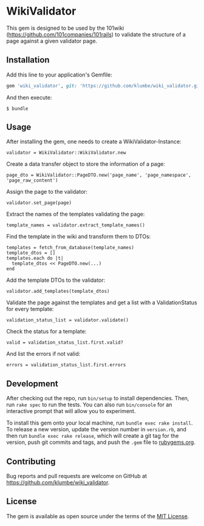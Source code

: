 # WikiValidator

This gem is designed to be used by the 101wiki (https://github.com/101companies/101rails) to validate the structure of a page against a given validator page.

## Installation

Add this line to your application's Gemfile:

```ruby
gem 'wiki_validator', git: 'https://github.com/klumbe/wiki_validator.git'
```

And then execute:

    $ bundle

## Usage

After installing the gem, one needs to create a WikiValidator-Instance:

    validator = WikiValidator::WikiValidator.new

Create a data transfer object to store the information of a page:

    page_dto = WikiValidator::PageDTO.new('page_name', 'page_namespace', 'page_raw_content')

Assign the page to the validator:

    validator.set_page(page)

Extract the names of the templates validating the page:

    template_names = validator.extract_template_names()

Find the template in the wiki and transform them to DTOs:

    templates = fetch_from_database(template_names)
    template_dtos = []
    templates.each do |t|
      template_dtos << PageDTO.new(...)
    end

Add the template DTOs to the validator:

    validator.add_templates(template_dtos)

Validate the page against the templates and get a list with a ValidationStatus for every template:

    validation_status_list = validator.validate()

Check the status for a template:

    valid = validation_status_list.first.valid?

And list the errors if not valid:

    errors = validation_status_list.first.errors

## Development

After checking out the repo, run `bin/setup` to install dependencies. Then, run `rake spec` to run the tests. You can also run `bin/console` for an interactive prompt that will allow you to experiment.

To install this gem onto your local machine, run `bundle exec rake install`. To release a new version, update the version number in `version.rb`, and then run `bundle exec rake release`, which will create a git tag for the version, push git commits and tags, and push the `.gem` file to [rubygems.org](https://rubygems.org).

## Contributing

Bug reports and pull requests are welcome on GitHub at https://github.com/klumbe/wiki_validator.


## License

The gem is available as open source under the terms of the [MIT License](http://opensource.org/licenses/MIT).
